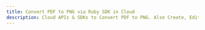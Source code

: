 ---title: Convert PDF to PNG via Ruby SDK in Clouddescription: Cloud APIs & SDKs to Convert PDF to PNG. Also Create, Edit & Render Microsoft Word & OpenOffice documents in the Cloud.---